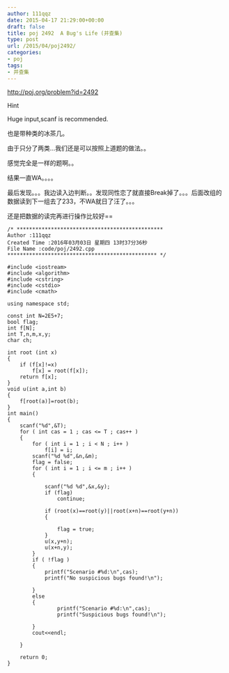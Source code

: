 ```yaml
---
author: 111qqz
date: 2015-04-17 21:29:00+00:00
draft: false
title: poj 2492  A Bug's Life (并查集)
type: post
url: /2015/04/poj2492/
categories:
- poj
tags:
- 并查集
---
```


http://poj.org/problem?id=2492





Hint








Huge input,scanf is recommended.










也是带种类的冰茶几。




由于只分了两类...我们还是可以按照上道题的做法。。




感觉完全是一样的题啊。。




结果一直WA。。。。










最后发现。。。我边读入边判断。。发现同性恋了就直接Break掉了。。。后面改组的数据读到下一组去了233，不WA就日了汪了。。。




还是把数据的读完再进行操作比较好==






    
    /* ***********************************************
    Author :111qqz
    Created Time :2016年03月03日 星期四 13时37分36秒
    File Name :code/poj/2492.cpp
    ************************************************ */
    
    #include <iostream>
    #include <algorithm>
    #include <cstring>
    #include <cstdio>
    #include <cmath>
    
    using namespace std;
    
    const int N=2E5+7;
    bool flag;
    int f[N];
    int T,n,m,x,y;
    char ch;
    
    int root (int x)
    {
        if (f[x]!=x)
            f[x] = root(f[x]);
        return f[x];
    }
    void u(int a,int b)
    {
        f[root(a)]=root(b);
    }
    int main()
    {
        scanf("%d",&T);
        for ( int cas = 1 ; cas <= T ; cas++ )
        {
            for ( int i = 1 ; i < N ; i++ )
                f[i] = i;
            scanf("%d %d",&n,&m);
            flag = false;
            for ( int i = 1 ; i <= m ; i++ )
            {
    
                scanf("%d %d",&x,&y);
                if (flag)
                    continue;
    
                if (root(x)==root(y)||root(x+n)==root(y+n))
                {
    
                    flag = true;
                }
                u(x,y+n);
                u(x+n,y);
            }
            if ( !flag )
            {
                printf("Scenario #%d:\n",cas);
                printf("No suspicious bugs found!\n");
    
            }
            else
            {
                    printf("Scenario #%d:\n",cas);
                    printf("Suspicious bugs found!\n");
    
            }
            cout<<endl;
    
        }
    
        return 0;
    }










